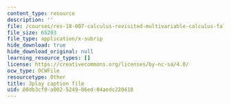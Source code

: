 ```yaml
---
content_type: resource
description: ''
file: /courses/res-18-007-calculus-revisited-multivariable-calculus-fall-2011/08db3cf0a002524986ed04aedc220418_sZh-zowKEQQ.vtt
file_size: 65203
file_type: application/x-subrip
hide_download: true
hide_download_original: null
learning_resource_types: []
license: https://creativecommons.org/licenses/by-nc-sa/4.0/
ocw_type: OCWFile
resourcetype: Other
title: 3play caption file
uid: 08db3cf0-a002-5249-86ed-04aedc220418
---
```

